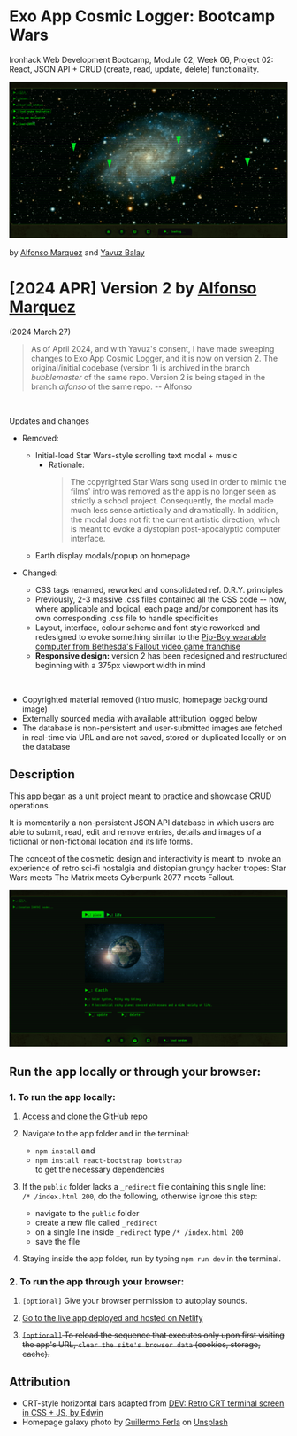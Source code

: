# Exo App Cosmic Logger: Bootcamp Wars
Ironhack Web Development Bootcamp, Module 02, Week 06, Project 02: React, JSON API + CRUD (create, read, update, delete) functionality.

<img src="./src/images/readme-image-01.png">

by [Alfonso Marquez](https://github.com/mqzmcs) and [Yavuz Balay](https://github.com/yvzbly)

# [2024 APR] Version 2 by [Alfonso Marquez](https://github.com/mqzmcs)
(2024 March 27)
<blockquote>
As of April 2024, and with Yavuz's consent, I have made sweeping changes to Exo App Cosmic Logger, and it is now on version 2. The original/initial codebase (version 1) is archived in the branch <i>bubblemaster</i> of the same repo. Version 2 is being staged in the branch <i>alfonso</i> of the same repo. -- Alfonso
</blockquote>
<br />

Updates and changes

- Removed:
    - Initial-load Star Wars-style scrolling text modal + music
        - Rationale:
            <blockquote>
                The copyrighted Star Wars song used in order to mimic the films' intro was removed as the app is no longer seen as strictly a school project. Consequently, the modal made much less sense artistically and dramatically. In addition, the modal does not fit the current artistic direction, which is meant to evoke a dystopian post-apocalyptic computer interface.
            </blockquote>
    - Earth display modals/popup on homepage

- Changed:
    - CSS tags renamed, reworked and consolidated ref. D.R.Y. principles
    - Previously, 2-3 massive .css files contained all the CSS code -- now, where applicable and logical, each page and/or component has its own corresponding .css file to handle specificities
    - Layout, interface, colour scheme and font style reworked and redesigned to evoke something similar to the [Pip-Boy wearable computer from Bethesda's Fallout video game franchise](https://en.wikipedia.org/wiki/Pip-Boy)
    - <b>Responsive design:</b> version 2 has been redesigned and restructured beginning with a 375px viewport width in mind

<br />

- Copyrighted material removed (intro music, homepage background image)
- Externally sourced media with available attribution logged below
- The database is non-persistent and user-submitted images are fetched in real-time via URL and are not saved, stored or duplicated locally or on the database

## Description
This app began as a unit project meant to practice and showcase CRUD operations.

It is momentarily a non-persistent JSON API database in which users are able to submit, read, edit and remove entries, details and images of a fictional or non-fictional location and its life forms.

The concept of the cosmetic design and interactivity is meant to invoke an experience of retro sci-fi nostalgia and distopian grungy hacker tropes: Star Wars meets The Matrix meets Cyberpunk 2077 meets Fallout.

<img src="./src/images/readme-image-02.png">



## Run the app locally or through your browser:

### 1. To run the app locally:

1. [Access and clone the GitHub repo](https://github.com/m02p02/react-json-project02)

2. Navigate to the app folder and in the terminal:
    - ``npm install`` and
    - ``npm install react-bootstrap bootstrap``
    <br />to get the necessary dependencies

3. If the ``public`` folder lacks a ``_redirect`` file containing this single line:<br />``/* /index.html 200``, do the following, otherwise ignore this step:
    - navigate to the ``public`` folder
    - create a new file called ``_redirect``
    - on a single line inside ``_redirect`` type ``/* /index.html 200``
    - save the file

4. Staying inside the app folder, run by typing ``npm run dev`` in the terminal.

### 2. To run the app through your browser:

1. ``[optional]`` Give your browser permission to autoplay sounds.

2. [Go to the live app deployed and hosted on Netlify](https://project-exo-app.netlify.app/)

3. ~~``[optional]`` To reload the sequence that executes only upon first visiting the app's URL, ``clear the site's browser data`` (cookies, storage, cache).~~

## Attribution
- CRT-style horizontal bars adapted from [DEV: Retro CRT terminal screen in CSS + JS, by Edwin](https://dev.to/ekeijl/retro-crt-terminal-screen-in-css-js-4afh)
- Homepage galaxy photo by <a href="https://unsplash.com/@gferla?utm_content=creditCopyText&utm_medium=referral&utm_source=unsplash">Guillermo Ferla</a> on <a href="https://unsplash.com/photos/galaxy-at-night-kEEl9csCutg?utm_content=creditCopyText&utm_medium=referral&utm_source=unsplash">Unsplash</a>